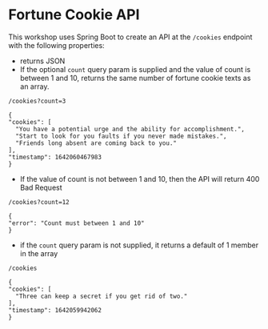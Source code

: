 # Fortune Cookie API

This workshop uses Spring Boot to create an API at the `/cookies` endpoint with the following properties:
- returns JSON
- If the optional `count` query param is supplied and the value of count is between 1 and 10, returns the same number of fortune cookie texts as an array.

`/cookies?count=3`

```
{
"cookies": [
  "You have a potential urge and the ability for accomplishment.",
  "Start to look for you faults if you never made mistakes.",
  "Friends long absent are coming back to you."
],
"timestamp": 1642060467983
}
```
- If the value of count is not between 1 and 10, then the API will return 400 Bad Request

`/cookies?count=12`

```
{
"error": "Count must between 1 and 10"
}
```
- if the `count` query param is not supplied, it returns a default of 1 member in the array

`/cookies`

```
{
"cookies": [
  "Three can keep a secret if you get rid of two."
],
"timestamp": 1642059942062
}
```
